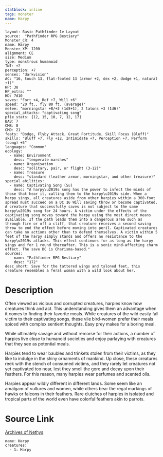 ```yaml
---
statblock: inline
tags: monster
name: Harpy
---
```

```statblock
layout: Basic Pathfinder 1e Layout
source:  "Pathfinder RPG Bestiary"
Monster_CR: 4
name: Harpy
Monster_XP: 1200
alignment: CE
size: Medium
type: monstrous humanoid
INI: +2
perception: +7
senses: "darkvision"
AC: "16, touch 13, flat-footed 13 (armor +2, dex +2, dodge +1, natural +1)"
HP: 38
HP_extra: ""
HD: 7d10
saves: "Fort +4, Ref +7, Will +6"
speed: "20 ft., fly 80 ft. (average)"
melee: "morningstar +8/+3 (1d8+1), 2 talons +3 (1d6)"
special_attacks: "captivating song"
pf1e_stats: [12, 15, 10, 7, 12, 17]
BAB: 7
CMB: 8
CMD: 21
feats: "Dodge, Flyby Attack, Great Fortitude, Skill Focus (Bluff)"
skills: "Bluff +7, Fly +12, Intimidate +7, Perception +7, Perform (song) +5"
languages: "Common"
ecology:
  - name: Environment
    desc: "temperate marshes"
  - name: Organisation
    desc: "solitary, pair, or flight (3-12)"
  - name: Treasure
    desc: "standard (leather armor, morningstar, and other treasure)"
special_abilities:
  - name: Captivating Song (Su)
    desc: "A harpy\u2019s song has the power to infect the minds of those that hear it, calling them to the harpy\u2019s side. When a harpy sings, all creatures aside from other harpies within a 300-foot spread must succeed on a DC 16 Will saving throw or become captivated. A creature that successfully saves is not subject to the same harpy\u2019s song for 24 hours. A victim under the effects of the captivating song moves toward the harpy using the most direct means available. If the path leads them into a dangerous area such as through fire or off a cliff, that creature receives a second saving throw to end the effect before moving into peril. Captivated creatures can take no actions other than to defend themselves. A victim within 5 feet of the harpy simply stands and offers no resistance to the harpy\u2019s attacks. This effect continues for as long as the harpy sings and for 1 round thereafter. This is a sonic mind-affecting charm effect. The save DC is Charisma-based."
sources:
  - name: "Pathfinder RPG Bestiary"
    desc: "172"
desc_short: Save for the tattered wings and taloned feet, this creature resembles a feral woman with a wild look about her.
```
# Description
Often viewed as vicious and corrupted creatures, harpies know how creatures think and act. This understanding gives them an advantage when it comes to finding their favorite meals. While creatures of the wild easily fall victim to their captivating songs, these vile bird-women prefer their meals spiced with complex sentient thoughts. Easy prey makes for a boring meal.

While ultimately savage and without remorse for their actions, a number of harpies live close to humanoid societies and enjoy parlaying with creatures that they see as potential meals.

Harpies tend to wear baubles and trinkets stolen from their victims, as they like to indulge in the shiny ornaments of mankind. Up close, these creatures reek with the stench of consumed victims, and they rarely let creatures not yet captivated too near, lest they smell the gore and decay upon their feathers. For this reason, many harpies wear perfumes and scented oils.

Harpies appear wildly different in different lands. Some seem like an amalgam of vultures and women, while others bear the regal markings of hawks or falcons in their feathers. Rare clutches of harpies in isolated and tropical parts of the world even have colorful feathers akin to parrots.
# Source Link
[Archives of Nethys](https://aonprd.com/MonsterDisplay.aspx?ItemName=Harpy)
```encounter-table
name: Harpy
creatures:
  - 1: Harpy
```
